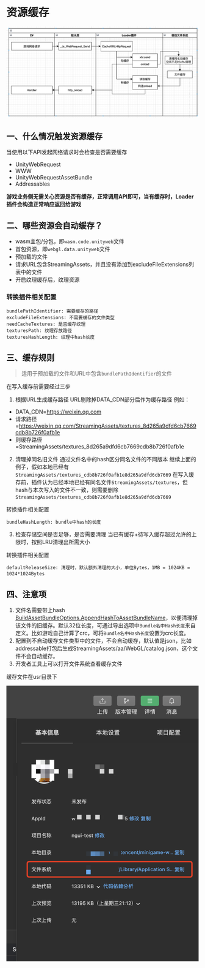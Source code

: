 # 资源缓存

<img src="../image/file_cache.png" />

## 一、什么情况触发资源缓存
当使用以下API发起网络请求时会检查是否需要缓存
- UnityWebRequest
- WWW
- UnityWebRequestAssetBundle
- Addressables

**游戏业务侧无需关心资源是否有缓存，正常调用API即可，当有缓存时，Loader插件会构造正常响应返回给游戏**

## 二、哪些资源会自动缓存？
- wasm主包/分包，即`wasm.code.unityweb`文件
- 首包资源，即`webgl.data.unityweb`文件
- 预加载的文件
- 请求URL包含StreamingAssets，并且没有添加到excludeFileExtensions列表中的文件
- 开启纹理缓存后，纹理资源


### 转换插件相关配置
```
bundlePathIdentifier: 需要缓存的路径
excludeFileExtensions: 不需要缓存的文件类型
needCacheTextures: 是否缓存纹理
texturesPath: 纹理存放路径
texturesHashLength: 纹理中hash长度
```

## 三、缓存规则
> 适用于预加载的文件和URL中包含`bundlePathIdentifier`的文件

在写入缓存前需要经过三步
1. 根据URL生成缓存路径
URL剔除掉DATA_CDN部分后作为缓存路径
例如：
- DATA_CDN=https://weixin.qq.com
- 请求路径=https://weixin.qq.com/StreamingAssets/textures_8d265a9dfd6cb7669cdb8b726f0afb1e
- 则缓存路径=StreamingAssets/textures_8d265a9dfd6cb7669cdb8b726f0afb1e
2. 清理掉同名旧文件
通过文件名中的hash区分同名文件的不同版本
继续上面的例子，假如本地已经有`StreamingAssets/textures_cdb8b726f0afb1e8d265a9dfd6cb7669`
在写入缓存前，插件认为已经本地已经有同名文件`StreamingAssets/textures`，但hash与本次写入的文件不一致，则需要删除`StreamingAssets/textures_cdb8b726f0afb1e8d265a9dfd6cb7669`

转换插件相关配置
```
bundleHashLength: bundle中hash的长度
```
3. 检查存储空间是否足够，是否需要清理
当已有缓存+待写入缓存超过允许的上限时，按照LRU清理出所需大小

转换插件相关配置
```
defaultReleaseSize: 清理时，默认额外清理的大小，单位Bytes，1MB = 1024KB = 1024*1024Bytes
```

## 四、注意项
1. 文件名需要带上hash [BuildAssetBundleOptions.AppendHashToAssetBundleName](https://docs.unity3d.com/ScriptReference/BuildAssetBundleOptions.AppendHashToAssetBundleName.html)，以便清理掉该文件的旧缓存。默认32位长度，可通过导出选项中`Bundle名中Hash长度`来自定义。比如游戏自己计算了crc，可将`Bundle名中Hash长度`设置为crc长度。
2. 配置到不自动缓存文件类型中的文件，不会自动缓存，默认值是json，比如addressable打包后生成StreamingAssets/aa/WebGL/catalog.json，这个文件不会自动缓存。
3. 开发者工具上可以打开文件系统查看缓存文件

缓存文件在usr目录下

<img src='../image/cache_path.png'>
